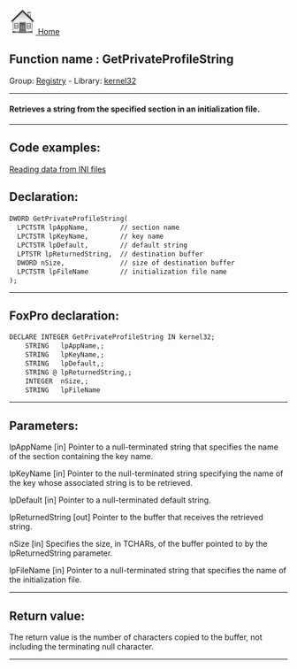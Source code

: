[<img src="../../images/home.png"> Home ](https://github.com/VFPX/Win32API)  

## Function name : GetPrivateProfileString
Group: [Registry](../../functions_group.md#Registry)  -  Library: [kernel32](../../Libraries.md#kernel32)  
***  


#### Retrieves a string from the specified section in an initialization file.
***  


## Code examples:
[Reading data from INI files](../../samples/sample_133.md)  

## Declaration:
```foxpro  
DWORD GetPrivateProfileString(
  LPCTSTR lpAppName,        // section name
  LPCTSTR lpKeyName,        // key name
  LPCTSTR lpDefault,        // default string
  LPTSTR lpReturnedString,  // destination buffer
  DWORD nSize,              // size of destination buffer
  LPCTSTR lpFileName        // initialization file name
);  
```  
***  


## FoxPro declaration:
```foxpro  
DECLARE INTEGER GetPrivateProfileString IN kernel32;
	STRING   lpAppName,;
	STRING   lpKeyName,;
	STRING   lpDefault,;
	STRING @ lpReturnedString,;
	INTEGER  nSize,;
	STRING   lpFileName  
```  
***  


## Parameters:
lpAppName 
[in] Pointer to a null-terminated string that specifies the name of the section containing the key name.

lpKeyName 
[in] Pointer to the null-terminated string specifying the name of the key whose associated string is to be retrieved.

lpDefault 
[in] Pointer to a null-terminated default string.

lpReturnedString 
[out] Pointer to the buffer that receives the retrieved string. 

nSize 
[in] Specifies the size, in TCHARs, of the buffer pointed to by the lpReturnedString parameter. 

lpFileName 
[in] Pointer to a null-terminated string that specifies the name of the initialization file.  
***  


## Return value:
The return value is the number of characters copied to the buffer, not including the terminating null character.  
***  

